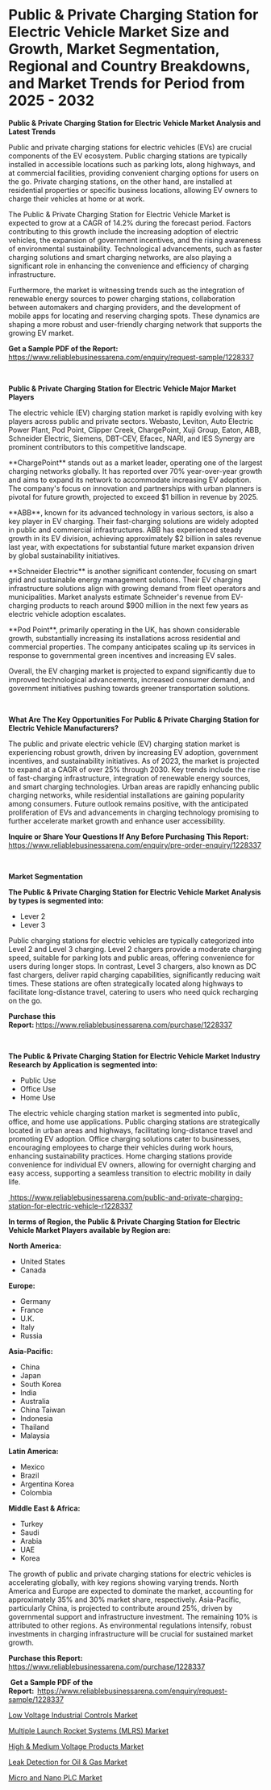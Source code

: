 <p><h1>Public & Private Charging Station for Electric Vehicle Market Size and Growth, Market Segmentation, Regional and Country Breakdowns, and Market Trends for Period from 2025 -  2032</h1></p><p><strong>Public & Private Charging Station for Electric Vehicle Market Analysis and Latest Trends</strong></p>
<p><p>Public and private charging stations for electric vehicles (EVs) are crucial components of the EV ecosystem. Public charging stations are typically installed in accessible locations such as parking lots, along highways, and at commercial facilities, providing convenient charging options for users on the go. Private charging stations, on the other hand, are installed at residential properties or specific business locations, allowing EV owners to charge their vehicles at home or at work.</p><p>The Public & Private Charging Station for Electric Vehicle Market is expected to grow at a CAGR of 14.2% during the forecast period. Factors contributing to this growth include the increasing adoption of electric vehicles, the expansion of government incentives, and the rising awareness of environmental sustainability. Technological advancements, such as faster charging solutions and smart charging networks, are also playing a significant role in enhancing the convenience and efficiency of charging infrastructure. </p><p>Furthermore, the market is witnessing trends such as the integration of renewable energy sources to power charging stations, collaboration between automakers and charging providers, and the development of mobile apps for locating and reserving charging spots. These dynamics are shaping a more robust and user-friendly charging network that supports the growing EV market.</p></p>
<p><strong>Get a Sample PDF of the Report:&nbsp;</strong> <a href="https://www.reliablebusinessarena.com/enquiry/request-sample/1228337?utm_campaign=2137&utm_medium=2&utm_source=Github&utm_content=ia&utm_term=12042025&utm_id=public-private-charging-station-for-electric-vehicle">https://www.reliablebusinessarena.com/enquiry/request-sample/1228337</a></p>
<p>&nbsp;</p>
<p><strong>Public & Private Charging Station for Electric Vehicle Major Market Players</strong></p>
<p><p>The electric vehicle (EV) charging station market is rapidly evolving with key players across public and private sectors. Webasto, Leviton, Auto Electric Power Plant, Pod Point, Clipper Creek, ChargePoint, Xuji Group, Eaton, ABB, Schneider Electric, Siemens, DBT-CEV, Efacec, NARI, and IES Synergy are prominent contributors to this competitive landscape.</p><p>**ChargePoint** stands out as a market leader, operating one of the largest charging networks globally. It has reported over 70% year-over-year growth and aims to expand its network to accommodate increasing EV adoption. The company's focus on innovation and partnerships with urban planners is pivotal for future growth, projected to exceed $1 billion in revenue by 2025.</p><p>**ABB**, known for its advanced technology in various sectors, is also a key player in EV charging. Their fast-charging solutions are widely adopted in public and commercial infrastructures. ABB has experienced steady growth in its EV division, achieving approximately $2 billion in sales revenue last year, with expectations for substantial future market expansion driven by global sustainability initiatives.</p><p>**Schneider Electric** is another significant contender, focusing on smart grid and sustainable energy management solutions. Their EV charging infrastructure solutions align with growing demand from fleet operators and municipalities. Market analysts estimate Schneider's revenue from EV-charging products to reach around $900 million in the next few years as electric vehicle adoption escalates.</p><p>**Pod Point**, primarily operating in the UK, has shown considerable growth, substantially increasing its installations across residential and commercial properties. The company anticipates scaling up its services in response to governmental green incentives and increasing EV sales.</p><p>Overall, the EV charging market is projected to expand significantly due to improved technological advancements, increased consumer demand, and government initiatives pushing towards greener transportation solutions.</p></p>
<p>&nbsp;</p>
<p><strong>What Are The Key Opportunities For Public & Private Charging Station for Electric Vehicle Manufacturers?</strong></p>
<p><p>The public and private electric vehicle (EV) charging station market is experiencing robust growth, driven by increasing EV adoption, government incentives, and sustainability initiatives. As of 2023, the market is projected to expand at a CAGR of over 25% through 2030. Key trends include the rise of fast-charging infrastructure, integration of renewable energy sources, and smart charging technologies. Urban areas are rapidly enhancing public charging networks, while residential installations are gaining popularity among consumers. Future outlook remains positive, with the anticipated proliferation of EVs and advancements in charging technology promising to further accelerate market growth and enhance user accessibility.</p></p>
<p><strong>Inquire or Share Your Questions If Any Before Purchasing This Report:</strong> <a href="https://www.reliablebusinessarena.com/enquiry/pre-order-enquiry/1228337?utm_campaign=2137&utm_medium=2&utm_source=Github&utm_content=ia&utm_term=12042025&utm_id=public-private-charging-station-for-electric-vehicle">https://www.reliablebusinessarena.com/enquiry/pre-order-enquiry/1228337</a></p>
<p>&nbsp;</p>
<p><strong>Market Segmentation</strong></p>
<p><strong>The Public & Private Charging Station for Electric Vehicle Market Analysis by types is segmented into:</strong></p>
<p><ul><li>Lever 2</li><li>Lever 3</li></ul></p>
<p><p>Public charging stations for electric vehicles are typically categorized into Level 2 and Level 3 charging. Level 2 chargers provide a moderate charging speed, suitable for parking lots and public areas, offering convenience for users during longer stops. In contrast, Level 3 chargers, also known as DC fast chargers, deliver rapid charging capabilities, significantly reducing wait times. These stations are often strategically located along highways to facilitate long-distance travel, catering to users who need quick recharging on the go.</p></p>
<p><strong>Purchase this Report:&nbsp;</strong><a href="https://www.reliablebusinessarena.com/purchase/1228337?utm_campaign=2137&utm_medium=2&utm_source=Github&utm_content=ia&utm_term=12042025&utm_id=public-private-charging-station-for-electric-vehicle">https://www.reliablebusinessarena.com/purchase/1228337</a></p>
<p>&nbsp;</p>
<p><strong>The Public & Private Charging Station for Electric Vehicle Market Industry Research by Application is segmented into:</strong></p>
<p><ul><li>Public Use</li><li>Office Use</li><li>Home Use</li></ul></p>
<p><p>The electric vehicle charging station market is segmented into public, office, and home use applications. Public charging stations are strategically located in urban areas and highways, facilitating long-distance travel and promoting EV adoption. Office charging solutions cater to businesses, encouraging employees to charge their vehicles during work hours, enhancing sustainability practices. Home charging stations provide convenience for individual EV owners, allowing for overnight charging and easy access, supporting a seamless transition to electric mobility in daily life.</p></p>
<p><a href="https://www.reliablebusinessarena.com/public-and-private-charging-station-for-electric-vehicle-r1228337?utm_campaign=2137&utm_medium=2&utm_source=Github&utm_content=ia&utm_term=12042025&utm_id=public-private-charging-station-for-electric-vehicle">&nbsp;https://www.reliablebusinessarena.com/public-and-private-charging-station-for-electric-vehicle-r1228337</a></p>
<p><strong>In terms of Region, the Public & Private Charging Station for Electric Vehicle Market Players available by Region are:</strong></p>
<p>
    <p> <strong> North America: </strong>
        <ul>
            <li>United States</li>
            <li>Canada</li>
        </ul>
        </p> 
    <p> <strong> Europe: </strong>
        <ul>
            <li>Germany</li>
            <li>France</li>
            <li>U.K.</li>
            <li>Italy</li>
            <li>Russia</li>
        </ul>
        </p> 
    <p> <strong> Asia-Pacific: </strong>
        <ul>
            <li>China</li>
            <li>Japan</li>
            <li>South Korea</li>
            <li>India</li>
            <li>Australia</li>
            <li>China Taiwan</li>
            <li>Indonesia</li>
            <li>Thailand</li>
            <li>Malaysia</li>
        </ul>
        </p> 
    <p> <strong> Latin America: </strong>
        <ul>
            <li>Mexico</li>
            <li>Brazil</li>
            <li>Argentina Korea</li>
            <li>Colombia</li>
        </ul>
        </p> 
    <p> <strong> Middle East & Africa: </strong>
        <ul>
            <li>Turkey</li>
            <li>Saudi</li>
            <li>Arabia</li>
            <li>UAE</li>
            <li>Korea</li>
        </ul>
    </p>
    </p>
<p><p>The growth of public and private charging stations for electric vehicles is accelerating globally, with key regions showing varying trends. North America and Europe are expected to dominate the market, accounting for approximately 35% and 30% market share, respectively. Asia-Pacific, particularly China, is projected to contribute around 25%, driven by governmental support and infrastructure investment. The remaining 10% is attributed to other regions. As environmental regulations intensify, robust investments in charging infrastructure will be crucial for sustained market growth.</p></p>
<p><strong>Purchase this Report: </strong><a href="https://www.reliablebusinessarena.com/purchase/1228337?utm_campaign=2137&utm_medium=2&utm_source=Github&utm_content=ia&utm_term=12042025&utm_id=public-private-charging-station-for-electric-vehicle">https://www.reliablebusinessarena.com/purchase/1228337</a></p>
<p>&nbsp;<strong>Get a Sample PDF of the Report:&nbsp;&nbsp;</strong><a href="https://www.reliablebusinessarena.com/enquiry/request-sample/1228337?utm_campaign=2137&utm_medium=2&utm_source=Github&utm_content=ia&utm_term=12042025&utm_id=public-private-charging-station-for-electric-vehicle">https://www.reliablebusinessarena.com/enquiry/request-sample/1228337</a></p>
<p><strong></strong></p>
<p><p><a href="https://github.com/jaquelynhasenaue8/Market-Research-Report-List-1/blob/main/low-voltage-industrial-controls-market.md?utm_campaign=2137&utm_medium=2&utm_source=Github&utm_content=ia&utm_term=12042025&utm_id=public-private-charging-station-for-electric-vehicle">Low Voltage Industrial Controls Market</a></p><p><a href="https://github.com/memorirummy/Market-Research-Report-List-1/blob/main/multiple-launch-rocket-systems-mlrs-market.md?utm_campaign=2137&utm_medium=2&utm_source=Github&utm_content=ia&utm_term=12042025&utm_id=public-private-charging-station-for-electric-vehicle">Multiple Launch Rocket Systems (MLRS) Market</a></p><p><a href="https://github.com/AlisaRowe24/Market-Research-Report-List-2/blob/main/high-medium-voltage-products-market.md?utm_campaign=2137&utm_medium=2&utm_source=Github&utm_content=ia&utm_term=12042025&utm_id=public-private-charging-station-for-electric-vehicle">High & Medium Voltage Products Market</a></p><p><a href="https://github.com/arvelm4nthig/Market-Research-Report-List-1/blob/main/leak-detection-for-oil-gas-market.md?utm_campaign=2137&utm_medium=2&utm_source=Github&utm_content=ia&utm_term=12042025&utm_id=public-private-charging-station-for-electric-vehicle">Leak Detection for Oil & Gas Market</a></p><p><a href="https://github.com/xanaanenkaly/Market-Research-Report-List-1/blob/main/micro-and-nano-plc-market.md?utm_campaign=2137&utm_medium=2&utm_source=Github&utm_content=ia&utm_term=12042025&utm_id=public-private-charging-station-for-electric-vehicle">Micro and Nano PLC Market</a></p></p>